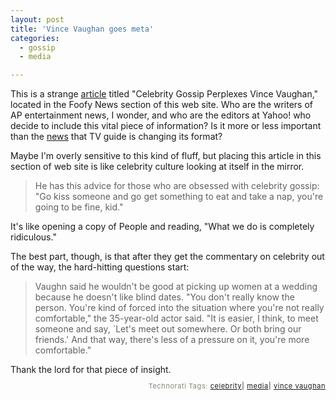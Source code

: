 ```yaml
---
layout: post
title: 'Vince Vaughan goes meta'
categories:
  - gossip
  - media

---
```


This is a strange <a href="http://news.yahoo.com/news?tmpl=story&amp;u=/ap/20050726/ap_en_ce/people_vaughn" target="_blank">article</a> titled "Celebrity Gossip Perplexes Vince Vaughan," located in the Foofy News section of this web site.  Who are the writers of AP entertainment news, I wonder, and who are the editors at Yahoo! who decide to include this vital piece of information?  Is it more or less important than the <a href="http://us.rd.yahoo.com/dailynews/rss/entertainment/*http://news.yahoo.com/news?tmpl=story&amp;u=/ap/20050726/ap_en_tv/tv_guide_revamp" target="_blank">news</a> that TV guide is changing its format?

Maybe I'm overly sensitive to this kind of fluff, but placing this article in this section of web site is like celebrity culture looking at itself in the mirror.

<blockquote>He has this advice for those who are obsessed with celebrity gossip: "Go kiss someone and go get something to eat and take a nap, you're going to be fine, kid."</blockquote>It's like opening a copy of People and reading, "What we do is completely ridiculous."

The best part, though, is that after they get the commentary on celebrity out of the way, the hard-hitting questions start:

<blockquote>Vaughn said he wouldn't be good at picking up women at a wedding because he doesn't like blind dates.
"You don't really know the person. You're kind of forced into the situation where you're not really comfortable," the 35-year-old actor said. "It is easier, I think, to meet someone and say, `Let's meet out somewhere. Or both bring our friends.' And that way, there's less of a pressure on it, you're more comfortable."</blockquote>Thank the lord for that piece of insight.

<!-- technorati tags start --><p style="text-align:right;font-size:11px;letter-spacing:.05em;color:#808979;">Technorati Tags: <a href="http://technorati.com/tag/celebrity" rel="tag">celebrity</a><strong>|</strong> <a href="http://technorati.com/tag/media" rel="tag">media</a><strong>|</strong> <a href="http://technorati.com/tag/vince vaughan" rel="tag">vince vaughan</a></p><!-- technorati tags end -->
